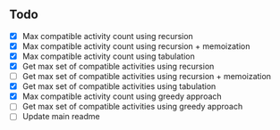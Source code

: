 ## Todo

- [x] Max compatible activity count using recursion
- [x] Max compatible activity count using recursion + memoization
- [x] Max compatible activity count using tabulation
- [x] Get max set of compatible activities using recursion
- [ ] Get max set of compatible activities using recursion + memoization
- [x] Get max set of compatible activities using tabulation
- [x] Max compatible activity count using greedy approach
- [ ] Get max set of compatible activities using greedy approach
- [ ] Update main readme
